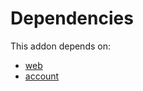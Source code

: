 # Dependencies

This addon depends on:

- [web](../../../../../oca-ocb-core/odoo-bringout-oca-ocb-web)
- [account](../../../../../oca-ocb-accounting/odoo-bringout-oca-ocb-account)
